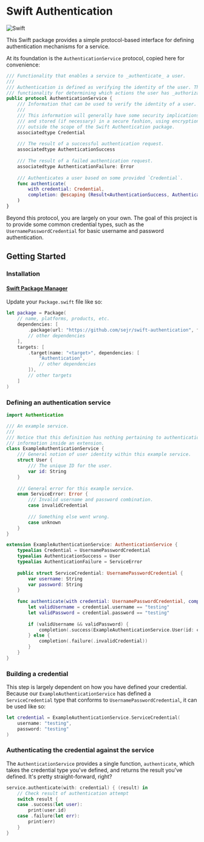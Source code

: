 # Swift Authentication

![Swift](https://github.com/sejr/swift-authentication/workflows/Swift/badge.svg)

This Swift package provides a simple protocol-based interface for defining authentication mechanisms for a service.

At its foundation is the `AuthenticationService` protocol, copied here for convenience:

```swift
/// Functionality that enables a service to _authenticate_ a user.
///
/// Authentication is defined as verifying the identity of the user. This specifically does not include
/// functionality for determining which actions the user has _authorization_ for.
public protocol AuthenticationService {
    /// Information that can be used to verify the identity of a user.
    ///
    /// This information will generally have some security implications; you should ensure it is transmitted
    /// and stored (if necessary) in a secure fashion, using encryption and/or hashing. Those mechanisms are
    /// outside the scope of the Swift Authentication package.
    associatedtype Credential
    
    /// The result of a successful authentication request.
    associatedtype AuthenticationSuccess
    
    /// The result of a failed authentication request.
    associatedtype AuthenticationFailure: Error
    
    /// Authenticates a user based on some provided `Credential`.
    func authenticate(
        with credential: Credential,
        completion: @escaping (Result<AuthenticationSuccess, AuthenticationFailure>) -> Void
    )
}
```

Beyond this protocol, you are largely on your own. The goal of this project is to provide some common credential types, such as the `UsernamePasswordCredential` for basic username and password authentication.

## Getting Started

### Installation

#### [Swift Package Manager](https://swift.org/package-manager/)

Update your `Package.swift` file like so:

```swift
let package = Package(
    // name, platforms, products, etc.
    dependencies: [
        .package(url: "https://github.com/sejr/swift-authentication", from: "0.1.0"),
        // other dependencies
    ],
    targets: [
        .target(name: "<target>", dependencies: [
            "Authentication",
            // other dependencies
        ]),
        // other targets
    ]
)
```

### Defining an authentication service

```swift
import Authentication

/// An example service.
///
/// Notice that this definition has nothing pertaining to authentication; we encapsulate all of that
/// information inside an extension.
class ExampleAuthenticationService {
    /// General notion of user identity within this example service.
    struct User {
        /// The unique ID for the user.
        var id: String
    }
    
    /// General error for this example service.
    enum ServiceError: Error {
        /// Invalid username and password combination.
        case invalidCredential
        
        /// Something else went wrong.
        case unknown
    }
}

extension ExampleAuthenticationService: AuthenticationService {
    typealias Credential = UsernamePasswordCredential
    typealias AuthenticationSuccess = User
    typealias AuthenticationFailure = ServiceError
    
    public struct ServiceCredential: UsernamePasswordCredential {
        var username: String
        var password: String
    }
    
    func authenticate(with credential: UsernamePasswordCredential, completion: @escaping (Result<ExampleAuthenticationService.User, ExampleAuthenticationService.ServiceError>) -> Void) {
        let validUsername = credential.username == "testing"
        let validPassword = credential.password == "testing"
        
        if (validUsername && validPassword) {
            completion(.success(ExampleAuthenticationService.User(id: credential.username)))
        } else {
            completion(.failure(.invalidCredential))
        }
    }
}
```

### Building a credential

This step is largely dependent on how you have defined your credential. Because our `ExampleAuthenticationService` has defined a
`ServiceCredential` type that conforms to `UsernamePasswordCredential`, it can be used like so:

```swift
let credential = ExampleAuthenticationService.ServiceCredential(
    username: "testing",
    password: "testing"
)
```

### Authenticating the credential against the service

The `AuthenticationService` provides a single function, `authenticate`, which takes the credential type you've defined, and returns the result you've defined. It's pretty straight-forward, right?

```swift
service.authenticate(with: credential) { (result) in
    // Check result of authentication attempt
    switch result {
    case .success(let user):
        print(user.id)
    case .failure(let err):
        print(err)
    }
}
```
